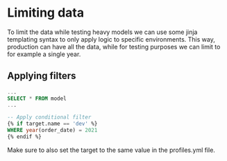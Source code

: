 # Limiting data
To limit the data while testing heavy models we can use some jinja templating syntax to only apply logic to specific environments. This way, production can have all the data, while for testing purposes we can limit to for example a single year.

## Applying filters
```sql
...
SELECT * FROM model
...

-- Apply conditional filter
{% if target.name == 'dev' %}
WHERE year(order_date) = 2021
{% endif %}
```

Make sure to also set the target to the same value in the profiles.yml file.
